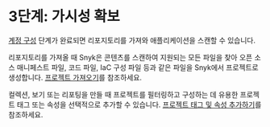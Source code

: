# 3단계: 가시성 확보

&#x20;[계정 구성](../phase-2-configure-account/) 단계가 완료되면 리포지토리를 가져와 애플리케이션을 스캔할 수 있습니다.

리포지토리를 가져올 때 Snyk은 콘텐츠를 스캔하여 지원되는 모든 파일을 찾아 오픈 소스 매니페스트 파일, 코드 파일, IaC 구성 파일 등과 같은 파일을 Snyk에서 프로젝트로 생성합니다.  [프로젝트 가져오기](import-projects.md)를 참조하세요.

컬렉션, 보기 또는 리포팅을 만들 때 프로젝트를 필터링하고 구성하는 데 유용한 프로젝트 태그 또는 속성을 선택적으로 추가할 수 있습니다. [프로젝트 태그 및 속성 추가하기](add-project-tags-and-attributes.md)를 참조하세요.

